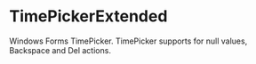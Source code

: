 TimePickerExtended
==================

Windows Forms TimePicker.
TimePicker supports for null values, Backspace and Del actions.
